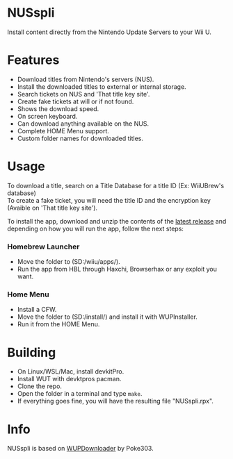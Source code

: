 # NUSspli
Install content directly from the Nintendo Update Servers to your Wii U.

# Features
- Download titles from Nintendo's servers (NUS).
- Install the downloaded titles to external or internal storage.
- Search tickets on NUS and 'That title key site'.
- Create fake tickets at will or if not found.
- Shows the download speed.
- On screen keyboard.
- Can download anything available on the NUS.
- Complete HOME Menu support.
- Custom folder names for downloaded titles.

# Usage
To download a title, search on a Title Database for a title ID (Ex: WiiUBrew's database)\
To create a fake ticket, you will need the title ID and the encryption key (Avaible on 'That title key site').

To install the app, download and unzip the contents of the [latest release](https://github.com/V10lator/NUSspli/releases) and depending on how you will run the app, follow the next steps:

### Homebrew Launcher
- Move the folder to (SD:/wiiu/apps/).
- Run the app from HBL through Haxchi, Browserhax or any exploit you want.

### Home Menu
- Install a CFW.
- Move the folder to (SD:/install/) and install it with WUPInstaller.
- Run it from the HOME Menu.

# Building
- On Linux/WSL/Mac, install devkitPro.
- Install WUT with devktpros pacman.
- Clone the repo.
- Open the folder in a terminal and type `make`.
- If everything goes fine, you will have the resulting file "NUSspli.rpx".

# Info
NUSspli is based on [WUPDownloader](https://github.com/Pokes303/WUPDownloader) by Poke303.
